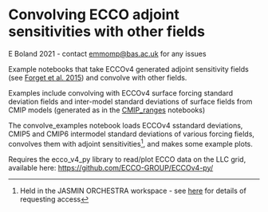 # Convolving ECCO adjoint sensitivities with other fields
E Boland 2021 - contact emmomp@bas.ac.uk for any issues

Example notebooks that take ECCOv4 generated adjoint sensitivity fields (see [Forget et al. 2015](https://gmd.copernicus.org/articles/8/3071/2015/gmd-8-3071-2015.pdf)) and convolve with other fields.

Examples include convolving with ECCOv4 surface forcing standard deviation fields and inter-model standard deviations of surface fields from CMIP models (generated as in the [CMIP_ranges](https://github.com/emmomp/cmip_ranges) notebooks) 

The convolve_examples notebook loads ECCOv4 sstandard deviations, CMIP5 and CMIP6 intermodel standard deviations of various forcing fields, convolves them with adjoint sensitivities[^1], and makes some example plots.

Requires the ecco_v4_py library to read/plot ECCO data on the LLC grid, available here: https://github.com/ECCO-GROUP/ECCOv4-py/

[^1]: Held in the JASMIN ORCHESTRA workspace - see [here](https://help.jasmin.ac.uk/article/199-introduction-to-group-workspaces) for details of requesting access
